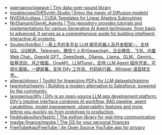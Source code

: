 + [ggerganov/ggwave | Tiny data-over-sound library](https://github.com//ggerganov/ggwave)
+ [modelscope/DiffSynth-Studio | Enjoy the magic of Diffusion models!](https://github.com//modelscope/DiffSynth-Studio)
+ [NVIDIA/cutlass | CUDA Templates for Linear Algebra Subroutines](https://github.com//NVIDIA/cutlass)
+ [NirDiamant/GenAI_Agents | This repository provides tutorials and implementations for various Generative AI Agent techniques, from basic to advanced. It serves as a comprehensive guide for building intelligent, interactive AI systems.](https://github.com//NirDiamant/GenAI_Agents)
+ [Soulter/AstrBot | ✨易上手的多平台 LLM 聊天机器人及开发框架✨。支持 QQ、QQ频道、Telegram、微信个人号(Gewechat)、企业微信、飞书、内置 Web Chat，OpenAI GPT、DeepSeek、Ollama、Llama、GLM、Gemini、硅基流动、月之暗面、OneAPI、LLMTuner，支持 LLM Agent 插件开发，可视化面板。一键部署。支持 Dify 工作流、代码执行器、Whisper 语音转文字。](https://github.com//Soulter/AstrBot)
+ [allenai/olmocr | Toolkit for linearizing PDFs for LLM datasets/training](https://github.com//allenai/olmocr)
+ [twentyhq/twenty | Building a modern alternative to Salesforce, powered by the community.](https://github.com//twentyhq/twenty)
+ [langgenius/dify | Dify is an open-source LLM app development platform. Dify's intuitive interface combines AI workflow, RAG pipeline, agent capabilities, model management, observability features and more, letting you quickly go from prototype to production.](https://github.com//langgenius/dify)
+ [freddyaboulton/fastrtc | The python library for real-time communication](https://github.com//freddyaboulton/fastrtc)
+ [maybe-finance/maybe | The OS for your personal finances](https://github.com//maybe-finance/maybe)
+ [FreeTubeApp/FreeTube | An Open Source YouTube app for privacy](https://github.com//FreeTubeApp/FreeTube)

